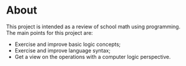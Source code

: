 # About

This project is intended as a review of school math using programming.  
The main points for this project are:

- Exercise and improve basic logic concepts;
- Exercise and improve language syntax;
- Get a view on the operations with a computer logic perspective.

